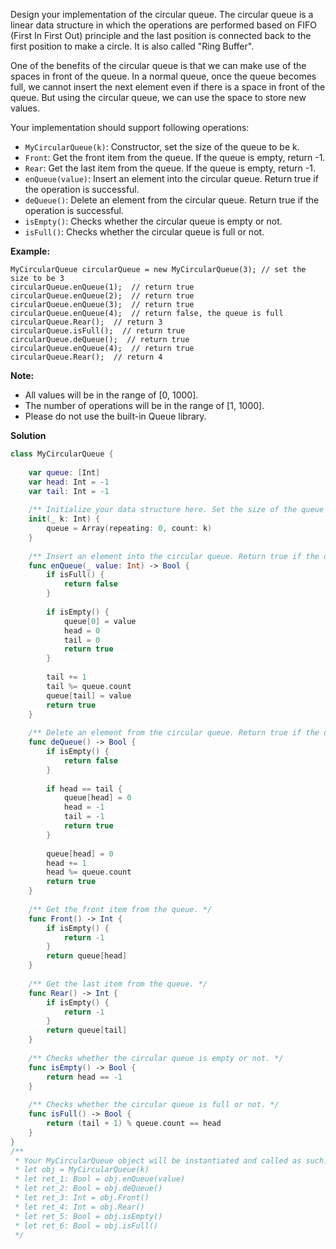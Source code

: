 Design your implementation of the circular queue. The circular queue is a linear data structure in which the operations are performed based on FIFO (First In First Out) principle and the last position is connected back to the first position to make a circle. It is also called "Ring Buffer".

One of the benefits of the circular queue is that we can make use of the spaces in front of the queue. In a normal queue, once the queue becomes full, we cannot insert the next element even if there is a space in front of the queue. But using the circular queue, we can use the space to store new values.

Your implementation should support following operations:

- `MyCircularQueue(k)`: Constructor, set the size of the queue to be k.
- `Front`: Get the front item from the queue. If the queue is empty, return -1.
- `Rear`: Get the last item from the queue. If the queue is empty, return -1.
- `enQueue(value)`: Insert an element into the circular queue. Return true if the operation is successful.
- `deQueue()`: Delete an element from the circular queue. Return true if the operation is successful.
- `isEmpty()`: Checks whether the circular queue is empty or not.
- `isFull()`: Checks whether the circular queue is full or not.

 

**Example:**

```
MyCircularQueue circularQueue = new MyCircularQueue(3); // set the size to be 3
circularQueue.enQueue(1);  // return true
circularQueue.enQueue(2);  // return true
circularQueue.enQueue(3);  // return true
circularQueue.enQueue(4);  // return false, the queue is full
circularQueue.Rear();  // return 3
circularQueue.isFull();  // return true
circularQueue.deQueue();  // return true
circularQueue.enQueue(4);  // return true
circularQueue.Rear();  // return 4
```

 

**Note:**

- All values will be in the range of [0, 1000].
- The number of operations will be in the range of [1, 1000].
- Please do not use the built-in Queue library.



**Solution**

```swift
class MyCircularQueue {
    
    var queue: [Int]
    var head: Int = -1
    var tail: Int = -1
    
    /** Initialize your data structure here. Set the size of the queue to be k. */
    init(_ k: Int) {
        queue = Array(repeating: 0, count: k)
    }
    
    /** Insert an element into the circular queue. Return true if the operation is successful. */
    func enQueue(_ value: Int) -> Bool {
        if isFull() {
            return false
        }
        
        if isEmpty() {
            queue[0] = value
            head = 0
            tail = 0
            return true
        }
        
        tail += 1
        tail %= queue.count
        queue[tail] = value
        return true
    }
    
    /** Delete an element from the circular queue. Return true if the operation is successful. */
    func deQueue() -> Bool {
        if isEmpty() {
            return false
        }
        
        if head == tail {
            queue[head] = 0
            head = -1
            tail = -1
            return true
        }
        
        queue[head] = 0
        head += 1
        head %= queue.count
        return true
    }
    
    /** Get the front item from the queue. */
    func Front() -> Int {
        if isEmpty() {
            return -1
        }
        return queue[head]
    }
    
    /** Get the last item from the queue. */
    func Rear() -> Int {
        if isEmpty() {
            return -1
        }
        return queue[tail]
    }
    
    /** Checks whether the circular queue is empty or not. */
    func isEmpty() -> Bool {
        return head == -1
    }
    
    /** Checks whether the circular queue is full or not. */
    func isFull() -> Bool {
        return (tail + 1) % queue.count == head
    }
}
/**
 * Your MyCircularQueue object will be instantiated and called as such:
 * let obj = MyCircularQueue(k)
 * let ret_1: Bool = obj.enQueue(value)
 * let ret_2: Bool = obj.deQueue()
 * let ret_3: Int = obj.Front()
 * let ret_4: Int = obj.Rear()
 * let ret_5: Bool = obj.isEmpty()
 * let ret_6: Bool = obj.isFull()
 */
```





